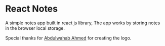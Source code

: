 #  React Notes
A simple notes app built in react js library,
The app works by storing notes in the browser local storage.

Special thanks for [Abdulwahab Ahmed](https://www.instagram.com/abdelwahab_desn) for creating the logo.
